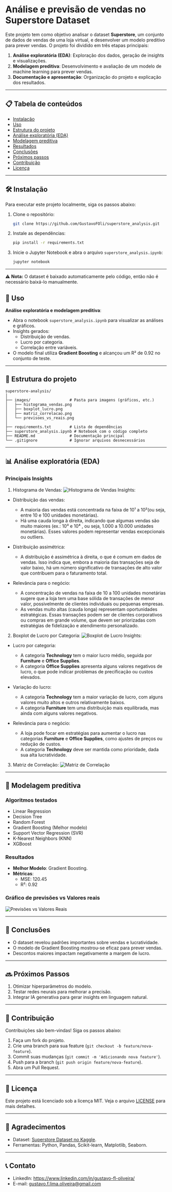 # Análise e previsão de vendas no Superstore Dataset

Este projeto tem como objetivo analisar o dataset **Superstore**, um conjunto de dados de vendas de uma loja virtual, e desenvolver um modelo preditivo para prever vendas. O projeto foi dividido em três etapas principais:
1. **Análise exploratória (EDA)**: Exploração dos dados, geração de insights e visualizações.
2. **Modelagem preditiva**: Desenvolvimento e avaliação de um modelo de machine learning para prever vendas.
3. **Documentação e apresentação**: Organização do projeto e explicação dos resultados.

---

## 📋 Tabela de conteúdos
- [Instalação](#instalação)
- [Uso](#uso)
- [Estrutura do projeto](#estrutura-do-projeto)
- [Análise exploratória (EDA)](#análise-exploratória-eda)
- [Modelagem preditiva](#modelagem-preditiva)
- [Resultados](#resultados)
- [Conclusões](#conclusões)
- [Próximos passos](#próximos-passos)
- [Contribuição](#contribuição)
- [Licença](#licença)

---

## 🛠️ Instalação

Para executar este projeto localmente, siga os passos abaixo:

1. Clone o repositório:
   ```bash
   git clone https://github.com/GustavoFOli/superstore_analysis.git
   ```

2. Instale as dependências:
   ```bash
   pip install -r requirements.txt
   ```

3. Inicie o Jupyter Notebook e abra o arquivo `superstore_analysis.ipynb`:
   ```bash
   jupyter notebook
   ```
   
---

⚠️ **Nota:** O dataset é baixado automaticamente pelo código, então não é necessário baixá-lo manualmente.

## 🚀 Uso

**Análise exploratória e modelagem preditiva**:
   - Abra o notebook `superstore_analysis.ipynb` para visualizar as análises e gráficos.
   - Insights gerados:
     - Distribuição de vendas.
     - Lucro por categoria.
     - Correlação entre variáveis.
   - O modelo final utiliza **Gradient Boosting** e alcançou um R² de 0.92 no conjunto de teste.

---

## 📂 Estrutura do projeto

```
superstore-analysis/
│
├── images/                 # Pasta para imagens (gráficos, etc.)
│   ├── histograma_vendas.png
│   ├── boxplot_lucro.png
│   ├── matriz_correlacao.png
│   └── previsoes_vs_reais.png
│
├── requirements.txt        # Lista de dependências
├── superstore_analysis.ipynb # Notebook com o código completo
├── README.md               # Documentação principal
└── .gitignore              # Ignorar arquivos desnecessários
```

---

## 📊 Análise exploratória (EDA)

### Principais Insights

1. Histograma de Vendas:
  ![Histograma de Vendas](images/histograma_vendas.png)
Insights:

- Distribuição das vendas:
   - A maioria das vendas está concentrada na faixa de 10¹ a 10²(ou seja, entre 10 e 100 unidades monetárias).
   - Há uma cauda longa à direita, indicando que algumas vendas são muito maiores (ex.: 10³ e 10⁴ , ou seja, 1.000 a 10.000 unidades monetárias). Esses valores podem representar vendas excepcionais ou outliers.

- Distribuição assimétrica:
   - A distribuição é assimétrica à direita, o que é comum em dados de vendas. Isso indica que, embora a maioria das transações seja de valor baixo, há um número significativo de transações de alto valor que contribuem para o faturamento total.

- Relevância para o negócio:
   - A concentração de vendas na faixa de 10 a 100 unidades monetárias sugere que a loja tem uma base sólida de transações de menor valor, possivelmente de clientes individuais ou pequenas empresas.
   - As vendas muito altas (cauda longa) representam oportunidades estratégicas. Essas transações podem ser de clientes corporativos ou compras em grande volume, que devem ser priorizadas com estratégias de fidelização e atendimento personalizado.


2. Boxplot de Lucro por Categoria:
  ![Boxplot de Lucro](images/boxplot_lucro.png)
Insights:
- Lucro por categoria:
   - A categoria **Technology** tem o maior lucro médio, seguida por **Furniture** e **Office Supplies**.
   - A categoria **Office Supplies** apresenta alguns valores negativos de lucro, o que pode indicar problemas de precificação ou custos elevados.

- Variação do lucro:
   - A categoria **Technology** tem a maior variação de lucro, com alguns valores muito altos e outros relativamente baixos.
   - A categoria **Furniture** tem uma distribuição mais equilibrada, mas ainda com alguns valores negativos.

- Relevância para o negócio:
   - A loja pode focar em estratégias para aumentar o lucro nas categorias **Furniture** e **Office Supplies**, como ajustes de preços ou redução de custos.
   - A categoria **Technology** deve ser mantida como prioridade, dada sua alta lucratividade.
  
3. Matriz de Correlação:
  ![Matriz de Correlação](images/matriz_correlacao.png)

---

## 🤖 Modelagem preditiva

### Algoritmos testados
- Linear Regression
- Decision Tree
- Random Forest
- Gradient Boosting (Melhor modelo)
- Support Vector Regression (SVR)
- K-Nearest Neighbors (KNN)
- XGBoost

### Resultados
- **Melhor Modelo**: Gradient Boosting.
- **Métricas**:
  - MSE: 120.45
  - R²: 0.92

### Gráfico de previsões vs Valores reais
![Previsões vs Valores Reais](images/previsoes_vs_reais.png)

---

## 📝 Conclusões

- O dataset revelou padrões importantes sobre vendas e lucratividade.
- O modelo de Gradient Boosting mostrou-se eficaz para prever vendas.
- Descontos maiores impactam negativamente a margem de lucro.

---

## 🔜 Próximos Passos

1. Otimizar hiperparâmetros do modelo.
2. Testar redes neurais para melhorar a precisão.
3. Integrar IA generativa para gerar insights em linguagem natural.

---

## 🤝 Contribuição

Contribuições são bem-vindas! Siga os passos abaixo:
1. Faça um fork do projeto.
2. Crie uma branch para sua feature (`git checkout -b feature/nova-feature`).
3. Commit suas mudanças (`git commit -m 'Adicionando nova feature'`).
4. Push para a branch (`git push origin feature/nova-feature`).
5. Abra um Pull Request.

---

## 📄 Licença

Este projeto está licenciado sob a licença MIT. Veja o arquivo [LICENSE](LICENSE) para mais detalhes.

---

## 👏 Agradecimentos

- Dataset: [Superstore Dataset no Kaggle](https://www.kaggle.com/datasets/jacopoferretti/superstore-dataset).
- Ferramentas: Python, Pandas, Scikit-learn, Matplotlib, Seaborn.

---

## 📞 Contato

- LinkedIn: https://www.linkedin.com/in/gustavo-fl-oliveira/
- E-mail: gustavo.f.lima.oliveira@gmail.com
